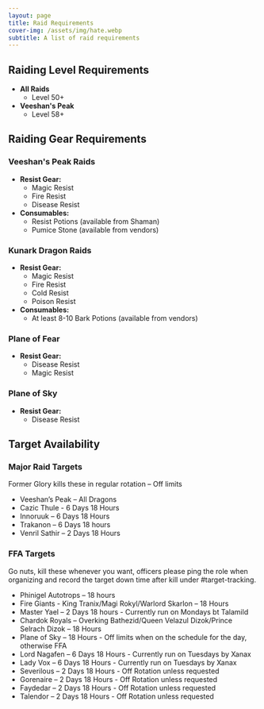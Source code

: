 ```yaml
---
layout: page
title: Raid Requirements
cover-img: /assets/img/hate.webp
subtitle: A list of raid requirements
---
```


## Raiding Level Requirements

- **All Raids**
	- Level 50+
- **Veeshan's Peak**
	- Level 58+

## Raiding Gear Requirements

### Veeshan's Peak Raids
- **Resist Gear:**
  - Magic Resist
  - Fire Resist
  - Disease Resist
- **Consumables:**
  - Resist Potions (available from Shaman)
  - Pumice Stone (available from vendors)

### Kunark Dragon Raids
- **Resist Gear:**
  - Magic Resist
  - Fire Resist
  - Cold Resist
  - Poison Resist
- **Consumables:**
  - At least 8-10 Bark Potions (available from vendors)

### Plane of Fear
- **Resist Gear:**
  - Disease Resist
  - Magic Resist

### Plane of Sky
- **Resist Gear:**
  - Disease Resist
  
## Target Availability

### Major Raid Targets
Former Glory kills these in regular rotation – Off limits

- Veeshan’s Peak – All Dragons 
- Cazic Thule - 6 Days 18 Hours
- Innoruuk – 6 Days 18 Hours
- Trakanon – 6 Days 18 hours
- Venril Sathir – 2 Days 18 Hours

### FFA Targets
Go nuts, kill these whenever you want, officers please ping the role when organizing and record the target down time after kill under #target-tracking.

- Phinigel Autotrops – 18 hours
- Fire Giants - King Tranix/Magi Rokyl/Warlord Skarlon – 18 Hours
- Master Yael – 2 Days 18 hours - Currently run on Mondays bt Talamild
- Chardok Royals – Overking Bathezid/Queen Velazul Dizok/Prince Selrach Dizok – 18 Hours
- Plane of Sky – 18 Hours - Off limits when on the schedule for the day, otherwise FFA
- Lord Nagafen – 6 Days 18 Hours - Currently run on Tuesdays by Xanax
- Lady Vox – 6 Days 18 Hours - Currently run on Tuesdays by Xanax
- Severilous – 2 Days 18 Hours - Off Rotation unless requested
- Gorenaire – 2 Days 18 Hours - Off Rotation unless requested
- Faydedar – 2 Days 18 Hours - Off Rotation unless requested
- Talendor – 2 Days 18 Hours - Off Rotation unless requested
